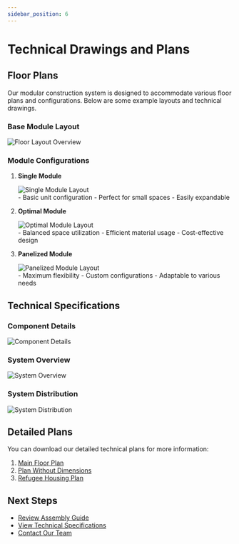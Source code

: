 ```yaml
---
sidebar_position: 6
---
```


# Technical Drawings and Plans

## Floor Plans

Our modular construction system is designed to accommodate various floor plans and configurations. Below are some example layouts and technical drawings.

### Base Module Layout
<div className="image-container">
  <img src="/coreplus/img/layouts/floor_layout.png" alt="Floor Layout Overview" />
</div>

### Module Configurations
1. **Single Module**
   <div className="image-container">
     <img src="/coreplus/img/layouts/single_module_layout.png" alt="Single Module Layout" />
   </div>
   - Basic unit configuration
   - Perfect for small spaces
   - Easily expandable

2. **Optimal Module**
   <div className="image-container">
     <img src="/coreplus/img/layouts/optimal_module_layout.png" alt="Optimal Module Layout" />
   </div>
   - Balanced space utilization
   - Efficient material usage
   - Cost-effective design

3. **Panelized Module**
   <div className="image-container">
     <img src="/coreplus/img/layouts/panelized_module_layout.png" alt="Panelized Module Layout" />
   </div>
   - Maximum flexibility
   - Custom configurations
   - Adaptable to various needs

## Technical Specifications

### Component Details
<div className="image-container">
  <img src="/coreplus/img/costs/component_costs_bar.png" alt="Component Details" />
</div>

### System Overview
<div className="image-container">
  <img src="/coreplus/img/costs/cost_comparison_bar.png" alt="System Overview" />
</div>

### System Distribution
<div className="image-container">
  <img src="/coreplus/img/costs/cost_distribution_pie.png" alt="System Distribution" />
</div>

## Detailed Plans

You can download our detailed technical plans for more information:

1. [Main Floor Plan](/img/plans/15.10.24_04_Lot8_04.pdf)
2. [Plan Without Dimensions](/img/plans/17.10.24_04_Lot8_04%20(plan%20without%20dimensions).pdf)
3. [Refugee Housing Plan](/img/plans/Yara_Turetsky_20x52x9_4_12_roof_Ukrainian_Refugee_Housing_MA.pdf)

## Next Steps

- [Review Assembly Guide](/docs/assembly-guide)
- [View Technical Specifications](/docs/technical-specs)
- [Contact Our Team](/contact) 